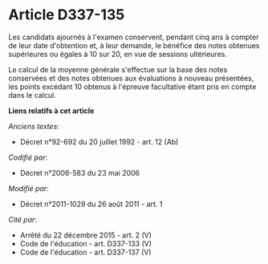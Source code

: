 # Article D337-135

Les candidats ajournés à l'examen conservent, pendant cinq ans à compter de leur date d'obtention et, à leur demande, le
bénéfice des notes obtenues supérieures ou égales à 10 sur 20, en vue de sessions ultérieures.

Le calcul de la moyenne générale s'effectue sur la base des notes conservées et des notes obtenues aux évaluations à nouveau
présentées, les points excédant 10 obtenus à l'épreuve facultative étant pris en compte dans le calcul.

**Liens relatifs à cet article**

_Anciens textes_:

  - Décret n°92-692 du 20 juillet 1992 - art. 12 (Ab)

_Codifié par_:

  - Décret n°2006-583 du 23 mai 2006

_Modifié par_:

  - Décret n°2011-1029 du 26 août 2011 - art. 1

_Cité par_:

  - Arrêté du 22 décembre 2015 - art. 2 (V)
  - Code de l'éducation - art. D337-133 (V)
  - Code de l'éducation - art. D337-137 (V)
